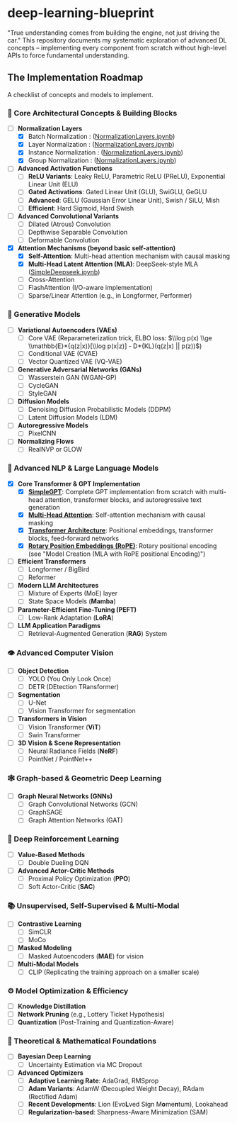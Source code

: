 # deep-learning-blueprint

"True understanding comes from building the engine, not just driving the car." This repository documents my systematic exploration of advanced DL concepts – implementing every component from scratch without high-level APIs to force fundamental understanding.


## The Implementation Roadmap

A checklist of concepts and models to implement.

### 🧠 Core Architectural Concepts & Building Blocks

  - [ ] **Normalization Layers**
      - [x] Batch Normalization : ([NormalizationLayers.ipynb](NormalizationLayers.ipynb#BatchNorm))
      - [x] Layer Normalization : ([NormalizationLayers.ipynb](NormalizationLayers.ipynb#LayerNorm))
      - [x] Instance Normalization : ([NormalizationLayers.ipynb](NormalizationLayers.ipynb#InstanceNorm))
      - [x] Group Normalization : ([NormalizationLayers.ipynb](NormalizationLayers.ipynb#GroupNorm))
  - [ ] **Advanced Activation Functions**
      - [ ] **ReLU Variants**: Leaky ReLU, Parametric ReLU (PReLU), Exponential Linear Unit (ELU)
      - [ ] **Gated Activations**: Gated Linear Unit (GLU), SwiGLU, GeGLU
      - [ ] **Advanced**: GELU (Gaussian Error Linear Unit), Swish / SiLU, Mish
      - [ ] **Efficient**: Hard Sigmoid, Hard Swish
  - [ ] **Advanced Convolutional Variants**
      - [ ] Dilated (Atrous) Convolution
      - [ ] Depthwise Separable Convolution
      - [ ] Deformable Convolution
  - [x] **Attention Mechanisms (beyond basic self-attention)**
      - [x] **Self-Attention**: Multi-head attention mechanism with causal masking
      - [x] **Multi-Head Latent Attention (MLA)**: DeepSeek-style MLA ([SimpleDeepseek.ipynb](SimpleDeepseek.ipynb))
      - [ ] Cross-Attention
      - [ ] FlashAttention (I/O-aware implementation)
      - [ ] Sparse/Linear Attention (e.g., in Longformer, Performer)

### 🎨 Generative Models

  - [ ] **Variational Autoencoders (VAEs)**
      - [ ] Core VAE (Reparameterization trick, ELBO loss: $\\log p(x) \\ge \\mathbb{E}*{q(z|x)}[\\log p(x|z)] - D*{KL}(q(z|x) || p(z))$)
      - [ ] Conditional VAE (CVAE)
      - [ ] Vector Quantized VAE (VQ-VAE)
  - [ ] **Generative Adversarial Networks (GANs)**
      - [ ] Wasserstein GAN (WGAN-GP)
      - [ ] CycleGAN
      - [ ] StyleGAN
  - [ ] **Diffusion Models**
      - [ ] Denoising Diffusion Probabilistic Models (DDPM)
      - [ ] Latent Diffusion Models (LDM)
  - [ ] **Autoregressive Models**
      - [ ] PixelCNN
  - [ ] **Normalizing Flows**
      - [ ] RealNVP or GLOW

### 💬 Advanced NLP & Large Language Models

  - [x] **Core Transformer & GPT Implementation**
      - [x] **[SimpleGPT](SimpleGPT.ipynb)**: Complete GPT implementation from scratch with multi-head attention, transformer blocks, and autoregressive text generation
      - [x] **[Multi-Head Attention](SimpleGPT.ipynb#multi-head-attention)**: Self-attention mechanism with causal masking
      - [x] **[Transformer Architecture](SimpleGPT.ipynb#transformer-blocks)**: Positional embeddings, transformer blocks, feed-forward networks
      - [x] **[Rotary Position Embeddings (RoPE)](SimpleDeepseek.ipynb)**: Rotary positional encoding (see "Model Creation (MLA with RoPE positional Encoding)")
  - [ ] **Efficient Transformers**
      - [ ] Longformer / BigBird
      - [ ] Reformer
  - [ ] **Modern LLM Architectures**
      - [ ] Mixture of Experts (MoE) layer
      - [ ] State Space Models (**Mamba**)
  - [ ] **Parameter-Efficient Fine-Tuning (PEFT)**
      - [ ] Low-Rank Adaptation (**LoRA**)
  - [ ] **LLM Application Paradigms**
      - [ ] Retrieval-Augmented Generation (**RAG**) System

### 👁️ Advanced Computer Vision

  - [ ] **Object Detection**
      - [ ] YOLO (You Only Look Once)
      - [ ] DETR (DEtection TRansformer)
  - [ ] **Segmentation**
      - [ ] U-Net
      - [ ] Vision Transformer for segmentation
  - [ ] **Transformers in Vision**
      - [ ] Vision Transformer (**ViT**)
      - [ ] Swin Transformer
  - [ ] **3D Vision & Scene Representation**
      - [ ] Neural Radiance Fields (**NeRF**)
      - [ ] PointNet / PointNet++

### 🕸️ Graph-based & Geometric Deep Learning

  - [ ] **Graph Neural Networks (GNNs)**
      - [ ] Graph Convolutional Networks (GCN)
      - [ ] GraphSAGE
      - [ ] Graph Attention Networks (GAT)

### 🤖 Deep Reinforcement Learning

  - [ ] **Value-Based Methods**
      - [ ] Double Dueling DQN
  - [ ] **Advanced Actor-Critic Methods**
      - [ ] Proximal Policy Optimization (**PPO**)
      - [ ] Soft Actor-Critic (**SAC**)

### 📚 Unsupervised, Self-Supervised & Multi-Modal

  - [ ] **Contrastive Learning**
      - [ ] SimCLR
      - [ ] MoCo
  - [ ] **Masked Modeling**
      - [ ] Masked Autoencoders (**MAE**) for vision
  - [ ] **Multi-Modal Models**
      - [ ] CLIP (Replicating the training approach on a smaller scale)

### ⚙️ Model Optimization & Efficiency

  - [ ] **Knowledge Distillation**
  - [ ] **Network Pruning** (e.g., Lottery Ticket Hypothesis)
  - [ ] **Quantization** (Post-Training and Quantization-Aware)

### 🔬 Theoretical & Mathematical Foundations

  - [ ] **Bayesian Deep Learning**
      - [ ] Uncertainty Estimation via MC Dropout
  - [ ] **Advanced Optimizers**
      - [ ] **Adaptive Learning Rate**: AdaGrad, RMSprop
      - [ ] **Adam Variants**: AdamW (Decoupled Weight Decay), RAdam (Rectified Adam)
      - [ ] **Recent Developments**: Lion (Evo**L**ved S**i**gn M**o**me**n**tum), Lookahead
      - [ ] **Regularization-based**: Sharpness-Aware Minimization (SAM)
